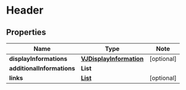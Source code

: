 # Header

## Properties

Name | Type | Note
---- | ---- | ----
**displayInformations** | [**VJDisplayInformation**](VJDisplayInformation.md) | [optional] 
**additionalInformations** | **List<String>** | 
**links** | [**List<LinkSchema>**](LinkSchema.md) | [optional] 

